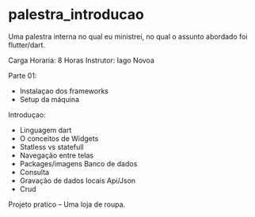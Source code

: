 # palestra_introducao

Uma palestra interna no qual eu ministrei, no qual o assunto abordado foi flutter/dart.

Carga Horaria: 8 Horas
Instrutor: Iago Novoa

Parte 01:
- Instalaçao dos frameworks
- Setup da máquina

Introduçao:
- Linguagem dart
- O conceitos de Widgets
- Statless vs statefull
- Navegação entre telas
- Packages/imagens
Banco de dados
- Consulta
- Gravação de dados locais
Api/Json
- Crud

Projeto pratico – Uma loja de roupa.

